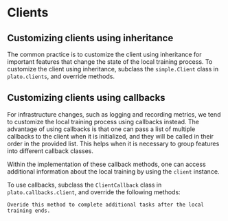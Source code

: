 # Clients

## Customizing clients using inheritance

The common practice is to customize the client using inheritance for important features that change the state of the local training process. To customize the client using inheritance, subclass the `simple.Client` class in `plato.clients`, and override methods.


## Customizing clients using callbacks

For infrastructure changes, such as logging and recording metrics, we tend to customize the local training process using callbacks instead. The advantage of using callbacks is that one can pass a list of multiple callbacks to the client when it is initialized, and they will be called in their order in the provided list. This helps when it is necessary to group features into different callback classes.

Within the implementation of these callback methods, one can access additional information about the local training by using the `client` instance. 

To use callbacks, subclass the `ClientCallback` class in `plato.callbacks.client`, and override the following methods:

````{admonition} **on_client_train_end(self, client)**
Overide this method to complete additional tasks after the local training ends.

````
